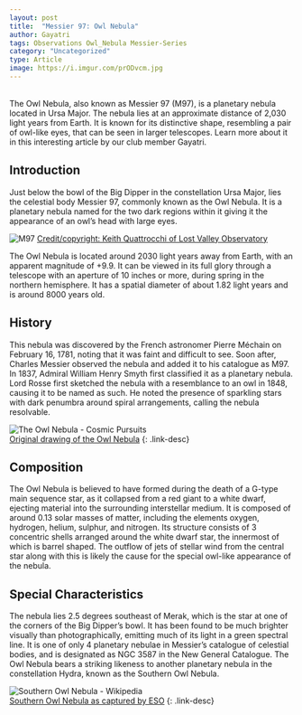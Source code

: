 ```yaml
---
layout: post
title:  "Messier 97: Owl Nebula"
author: Gayatri
tags: Observations Owl_Nebula Messier-Series
category: "Uncategorized"
type: Article
image: https://i.imgur.com/prODvcm.jpg
---
```

\
The Owl Nebula, also known as Messier 97 (M97), is a planetary nebula located in Ursa Major. The nebula lies at an approximate distance of 2,030 light years from Earth. It is known for its distinctive shape, resembling a pair of owl-like eyes, that can be seen in larger telescopes. Learn more about it in this interesting article by our club member Gayatri.

## Introduction

Just below the bowl of the Big Dipper in the constellation Ursa Major, lies the celestial body Messier 97, commonly known as the Owl Nebula. It is a planetary nebula named for the two dark regions within it giving it the appearance of an owl’s head with large eyes.

![M97](https://i.imgur.com/g7Z0p0P.jpg)
[Credit/copyright: Keith Quattrocchi of Lost Valley Observatory](http://www.lostvalleyobservatory.com/m97.html)

The Owl Nebula is located around 2030 light years away from Earth, with an apparent magnitude of +9.9. It can be viewed in its full glory through a telescope with an aperture of 10 inches or more, during spring in the northern hemisphere. It has a spatial diameter of about 1.82 light years and is around 8000 years old.

## History

This nebula was discovered by the French astronomer Pierre Méchain on February 16, 1781, noting that it was faint and difficult to see. Soon after, Charles Messier observed the nebula and added it to his catalogue as M97. In 1837, Admiral William Henry Smyth first classified it as a planetary nebula. Lord Rosse first sketched the nebula with a resemblance to an owl in 1848, causing it to be named as such. He noted the presence of sparkling stars with dark penumbra around spiral arrangements, calling the nebula resolvable.

![The Owl Nebula - Cosmic Pursuits](http://cosmicpursuits.com/wp-content/uploads/2015/05/m97-owl-nebula.jpg)
\
[Original drawing of the Owl Nebula]()
{: .link-desc}

## Composition

The Owl Nebula is believed to have formed during the death of a G-type main sequence star, as it collapsed from a red giant to a white dwarf, ejecting material into the surrounding interstellar medium. It is composed of around 0.13 solar masses of matter, including the elements oxygen, hydrogen, helium, sulphur, and nitrogen. Its structure consists of 3 concentric shells arranged around the white dwarf star, the innermost of which is barrel shaped. The outflow of jets of stellar wind from the central star along with this is likely the cause for the special owl-like appearance of the nebula.

## Special Characteristics

The nebula lies 2.5 degrees southeast of Merak, which is the star at one of the corners of the Big Dipper’s bowl. It has been found to be much brighter visually than photographically, emitting much of its light in a green spectral line. It is one of only 4 planetary nebulae in Messier’s catalogue of celestial bodies, and is designated as NGC 3587 in the New General Catalogue. The Owl Nebula bears a striking likeness to another planetary nebula in the constellation Hydra, known as the Southern Owl Nebula.

![Southern Owl Nebula - Wikipedia](https://upload.wikimedia.org/wikipedia/commons/0/0f/Eso1532a.jpg)
\
[Southern Owl Nebula as captured by ESO](https://www.eso.org/public/news/eso1532/)
{: .link-desc}
